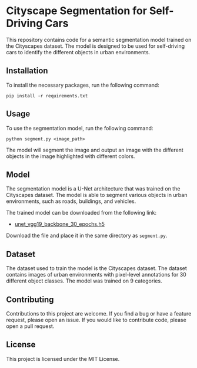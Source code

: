 # Cityscape Segmentation for Self-Driving Cars

This repository contains code for a semantic segmentation model trained on the Cityscapes dataset. The model is designed to be used for self-driving cars to identify the different objects in urban environments.

## Installation

To install the necessary packages, run the following command:

```
pip install -r requirements.txt
```

## Usage

To use the segmentation model, run the following command:

```
python segment.py <image_path>
```

The model will segment the image and output an image with the different objects in the image highlighted with different colors.

## Model

The segmentation model is a U-Net architecture that was trained on the Cityscapes dataset. The model is able to segment various objects in urban environments, such as roads, buildings, and vehicles.

The trained model can be downloaded from the following link:

- [unet_vgg19_backbone_30_epochs.h5](https://www.dropbox.com/s/7nmmo3z65ci2jqg/unet_vgg19_backbone_30_epochs.h5?dl=0)

Download the file and place it in the same directory as `segment.py`.

## Dataset

The dataset used to train the model is the Cityscapes dataset. The dataset contains images of urban environments with pixel-level annotations for 30 different object classes. The model was trained on 9 categories.

## Contributing

Contributions to this project are welcome. If you find a bug or have a feature request, please open an issue. If you would like to contribute code, please open a pull request.

## License

This project is licensed under the MIT License.
